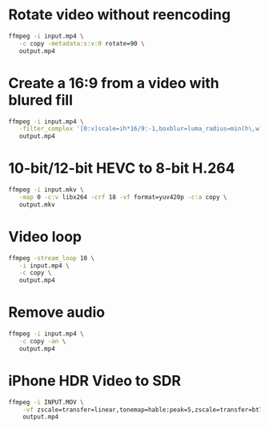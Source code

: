 # Rotate video without reencoding

```sh
ffmpeg -i input.mp4 \
   -c copy -metadata:s:v:0 rotate=90 \
   output.mp4
```


# Create a 16:9 from a video with blured fill

```sh
ffmpeg -i input.mp4 \
   -filter_complex '[0:v]scale=ih*16/9:-1,boxblur=luma_radius=min(h\,w)/20:luma_power=1:chroma_radius=min(cw\,ch)/20:chroma_power=1[bg];[bg][0:v]overlay=(W-w)/2:(H-h)/2,crop=h=iw*9/16' \
   output.mp4
```


# 10-bit/12-bit HEVC to 8-bit H.264

```sh
ffmpeg -i input.mkv \
   -map 0 -c:v libx264 -crf 18 -vf format=yuv420p -c:a copy \
   output.mkv
```

# Video loop

```sh
ffmpeg -stream_loop 10 \
   -i input.mp4 \
   -c copy \
   output.mp4
```


# Remove audio

```sh
ffmpeg -i input.mp4 \
   -c copy -an \
   output.mp4
```

# iPhone HDR Video to SDR

```sh
ffmpeg -i INPUT.MOV \
    -vf zscale=transfer=linear,tonemap=hable:peak=5,zscale=transfer=bt709,format=yuv420p,colorspace=all=bt709 \
    output.mp4
```
